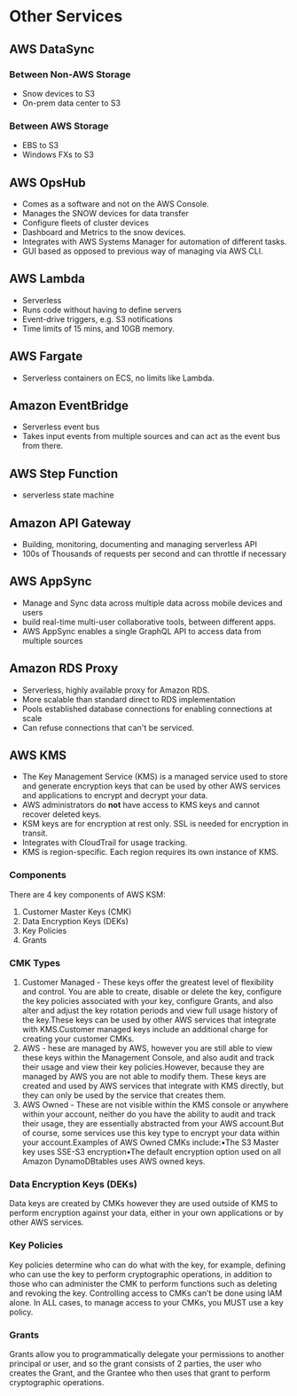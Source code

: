 # Other Services

## AWS DataSync

### Between Non-AWS Storage
 * Snow devices to S3
 * On-prem data center to S3

### Between AWS Storage
*  EBS to S3
*  Windows FXs to S3

## AWS OpsHub
 * Comes as a software and not on the AWS Console. 
 * Manages the SNOW devices for data transfer
 * Configure fleets of cluster devices
 * Dashboard and Metrics to the snow devices.
 * Integrates with AWS Systems Manager for automation of different tasks. 
 * GUI based as opposed to previous way of managing via AWS CLI. 

## AWS Lambda
 * Serverless
 * Runs code without having to define servers
 * Event-drive triggers, e.g. S3 notifications
 * Time limits of 15 mins, and 10GB memory.

## AWS Fargate
 * Serverless containers on ECS, no limits like Lambda. 

## Amazon EventBridge
 * Serverless event bus
 * Takes input events from multiple sources and can act as the event bus from there. 
  
## AWS Step Function
 * serverless state machine

## Amazon API Gateway
 * Building, monitoring, documenting and managing serverless API
 * 100s of Thousands of requests per second and can throttle if necessary

## AWS AppSync
 * Manage and Sync data across multiple data across mobile devices and users
 * build real-time multi-user collaborative tools, between different apps. 
 * AWS AppSync enables a single GraphQL API to access data from multiple sources

## Amazon RDS Proxy
 * Serverless, highly available proxy for Amazon RDS.
 * More scalable than standard direct to RDS implementation
 * Pools established database connections for enabling connections at scale
 * Can refuse connections that can't be serviced. 


## AWS KMS
 * The Key Management Service (KMS) is a managed service used to store and generate encryption keys that can be used by other AWS services and applications to encrypt and decrypt your data.
 * AWS administrators do **not** have access to KMS keys and cannot recover deleted keys. 
 * KSM keys are for encryption at rest only. SSL is needed for encryption in transit.
 * Integrates with CloudTrail for usage tracking. 
 * KMS is region-specific. Each region requires its own instance of KMS. 

### Components
 There are 4 key components of AWS KSM:
  1. Customer Master Keys (CMK)
  2. Data Encryption Keys (DEKs)
  3. Key Policies
  4. Grants

### CMK Types
 1. Customer Managed - These keys offer the greatest level of flexibility and control.  You are able to create, disable or delete the key, configure the key policies associated with your key, configure Grants, and also alter and adjust the key rotation periods and view full usage history of the key.These keys can be used by other AWS services that integrate with KMS.Customer managed keys include  an additional charge for creating your customer CMKs.
 2. AWS  - hese are managed by AWS, however you are still able to view these keys within the Management Console, and also audit and track their usage and view their key policies.However, because they are managed by AWS you are not able to modify them.  These keys are created and used by AWS services that integrate with KMS directly, but they can only be used by the service that creates them.
 3. AWS Owned - These are not visible within the KMS console or anywhere within your account, neither do you have the ability to audit and track their usage, they are essentially abstracted from your AWS account.But of course, some services use this key type to encrypt your data within your account.Examples of AWS Owned CMKs include:•The S3 Master key uses SSE-S3 encryption•The default encryption option used on all Amazon DynamoDBtables uses AWS owned keys.

### Data Encryption Keys (DEKs)
Data keys are created by CMKs however they are used outside of KMS to perform encryption against your data, either in your own applications or by other AWS services.

### Key Policies
Key policies determine who can do what with the key, for example, defining who can use the key to perform cryptographic operations, in addition to those who can administer the CMK to perform functions such as deleting and revoking the key.  Controlling access to CMKs can’t be done using IAM alone. In ALL cases, to manage access to your CMKs, you MUST use a key policy.

### Grants
Grants allow you to programmatically delegate your permissions to another principal or user, and so the grant consists of 2 parties, the user who creates the Grant, and the Grantee who then uses that grant to perform cryptographic operations.
